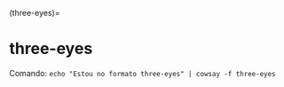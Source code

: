 (three-eyes)=

# three-eyes

Comando: `echo "Estou no formato three-eyes" | cowsay -f three-eyes`

```{literalinclude} saidas/three-eyes.txt 
```

